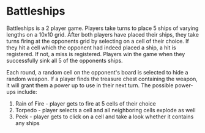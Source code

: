 # Battleships

Battleships is a 2 player game. Players take turns to place 5 ships of varying lengths on a 10x10 grid. 
After both players have placed their ships, they take turns firing at the opponents grid by selecting on a cell of their choice.
If they hit a cell which the opponent had indeed placed a ship, a hit is registered. If not, a miss is registered. 
Players win the game when they successfully sink all 5 of the opponents ships. 

Each round, a random cell on the opponent's board is selected to hide a random weapon. 
If a player finds the treasure chest containing the weapon, it will grant them a power up to use in their next turn. 
The possible power-ups include:
  1. Rain of Fire - player gets to fire at 5 cells of their choice 
  2. Torpedo - player selects a cell and all neighboring cells explode as well
  3. Peek - player gets to click on a cell and take a look whether it contains any ships
